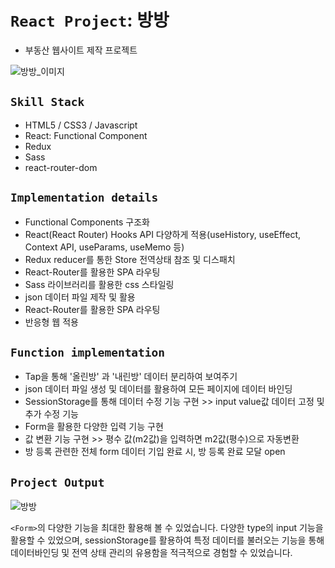 # `React Project`: 방방
* 부동산 웹사이트 제작 프로젝트


![방방_이미지](https://user-images.githubusercontent.com/71425369/124382331-d6992a80-dd01-11eb-984e-05d3adb987c7.PNG)

## `Skill Stack`

* HTML5 / CSS3 / Javascript
* React: Functional Component
* Redux
* Sass
* react-router-dom

## `Implementation details`

* Functional Components 구조화
* React(React Router) Hooks API 다양하게 적용(useHistory, useEffect, Context API, useParams, useMemo 등)
* Redux reducer를 통한 Store 전역상태 참조 및 디스패치 
* React-Router를 활용한 SPA 라우팅
* Sass 라이브러리를 활용한 css 스타일링
* json 데이터 파일 제작 및 활용
* React-Router를 활용한 SPA 라우팅
* 반응형 웹 적용

## `Function implementation`

* Tap을 통해 '올린방' 과 '내린방' 데이터 분리하여 보여주기
* json 데이터 파일 생성 및 데이터를 활용하여 모든 페이지에 데이터 바인딩 
* SessionStorage를 통해 데이터 수정 기능 구현 >> input value값 데이터 고정 및 추가 수정 기능 
* Form을 활용한 다양한 입력 기능 구현
* 값 변환 기능 구현 >> 평수 값(m2값)을 입력하면 m2값(평수)으로 자동변환
* 방 등록 관련한 전체 form 데이터 기입 완료 시, 방 등록 완료 모달 open


## `Project Output`

![방방](https://user-images.githubusercontent.com/71425369/124382160-f714b500-dd00-11eb-8f23-2c95907ee297.gif)

`<Form>`의 다양한 기능을 최대한 활용해 볼 수 있었습니다. 다양한 type의 input 기능을 활용할 수 있었으며,  sessionStorage를 활용하여 특정 데이터를 불러오는 기능을 통해 데이터바인딩 및 전역 상태 관리의 유용함을 적극적으로 경험할 수 있었습니다.  

